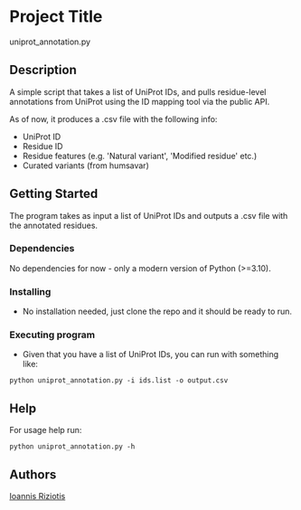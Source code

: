 # Project Title

uniprot\_annotation.py

## Description

A simple script that takes a list of UniProt IDs, and pulls residue-level annotations
from UniProt using the ID mapping tool via the public API.

As of now, it produces a .csv file with the following info:
* UniProt ID
* Residue ID
* Residue features (e.g. 'Natural variant', 'Modified residue' etc.)
* Curated variants (from humsavar)

## Getting Started

The program takes as input a list of UniProt IDs and outputs a .csv file 
with the annotated residues.

### Dependencies

No dependencies for now - only a modern version of Python (>=3.10).

### Installing

* No installation needed, just clone the repo and it should be ready to run.

### Executing program

* Given that you have a list of UniProt IDs, you can run with something like:
```
python uniprot_annotation.py -i ids.list -o output.csv 
```

## Help

For usage help run:
```
python uniprot_annotation.py -h
```

## Authors

[Ioannis Riziotis](mailto:ioannis.riziotis@crick.ac.uk)
